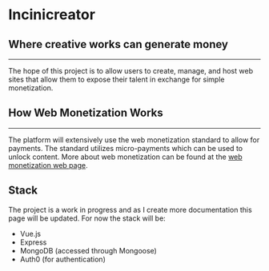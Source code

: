 <!-- prettier-ignore -->
# Incinicreator

## Where creative works can generate money

---

The hope of this project is to allow users to create, manage, and host web sites that allow them to expose their talent in exchange for simple monetization.

## How Web Monetization Works

---

The platform will extensively use the web monetization standard to allow for payments. The standard utilizes micro-payments which can be used to unlock content. More about web monetization can be found at the [web monetization web page](https://webmonetization.org/).

## Stack

The project is a work in progress and as I create more documentation this page will be updated. For now the stack will be:

- Vue.js
- Express
- MongoDB (accessed through Mongoose)
- Auth0 (for authentication)
